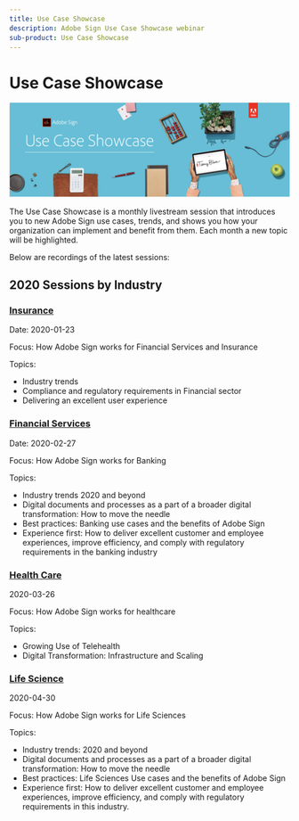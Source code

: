 ```yaml
---
title: Use Case Showcase
description: Adobe Sign Use Case Showcase webinar
sub-product: Use Case Showcase
---
```


# Use Case Showcase 

![Use Case Showcase Banner](assets/use-case-showcase-banner.png)

The Use Case Showcase is a monthly livestream session that introduces you to new Adobe Sign use cases, trends, and shows you how your organization can implement and benefit from them. Each month a new topic will be highlighted.


Below are recordings of the latest sessions:

## 2020 Sessions by Industry

### [Insurance](https://event.on24.com/wcc/r/2162717/1449ED610AD3B545004079728D9AE0F6)

Date: 2020-01-23

Focus: How Adobe Sign works for Financial Services and Insurance

Topics: 

* Industry trends
* Compliance and regulatory requirements in Financial sector
* Delivering an excellent user experience

### [Financial Services](https://esign.adobe.com/2020-use-case-showcase-feb-reg.html)

Date: 2020-02-27

Focus: How Adobe Sign works for Banking

Topics:

* Industry trends 2020 and beyond 
* Digital documents and processes as a part of a broader digital transformation: How to move the needle
* Best practices: Banking use cases and the benefits of Adobe Sign
* Experience first: How to deliver excellent customer and employee experiences, improve efficiency, and comply with regulatory requirements in the banking industry

### [Health Care](https://esign.adobe.com/2020-use-case-showcase-march-reg.html)

2020-03-26

Focus: How Adobe Sign works for healthcare

Topics:
* Growing Use of Telehealth
* Digital Transformation: Infrastructure and Scaling

### [Life Science](https://esign.adobe.com/2020-use-case-showcase-april-reg.html)

2020-04-30

Focus: How Adobe Sign works for Life Sciences

Topics:

* Industry trends: 2020 and beyond
* Digital documents and processes as a part of a broader digital transformation: How to move the needle
* Best practices: Life Sciences Use cases and the benefits of Adobe Sign
* Experience first: How to deliver excellent customer and employee experiences, improve efficiency, and comply with regulatory requirements in this industry.
